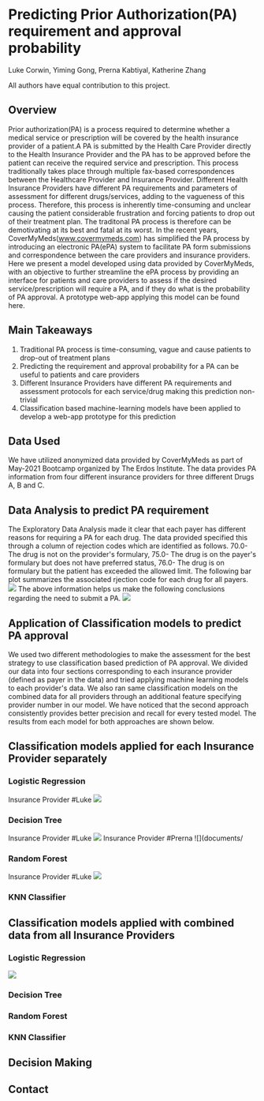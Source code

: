 # Predicting Prior Authorization(PA) requirement and approval probability
Luke Corwin, Yiming Gong, Prerna Kabtiyal, Katherine Zhang

All authors have equal contribution to this project.
## Overview
Prior authorization(PA) is a process required to determine whether a medical service or prescription will be covered by the health insurance provider of a patient.A PA is submitted by the Health Care Provider directly to the Health Insurance Provider and the PA has to be approved before the patient can receive the required service and prescription. This process traditionally takes place through multiple fax-based correspondences between the Healthcare Provider and Insurance Provider. Different Health Insurance Providers have different PA requirements and parameters of assessment for different drugs/services, adding to the vagueness of this process. Therefore, this process is inherently time-consuming and unclear causing the patient considerable frustration and forcing patients to drop out of their treatment plan. The traditonal PA process is therefore can be demotivating at its best and fatal at its worst.
In the recent years, CoverMyMeds(www.covermymeds.com) has simplified the PA process by introducing an electronic PA(ePA) system to facilitate PA form submissions and correspondence between the care providers and insurance providers. Here we present a model developed using data provided by CoverMyMeds, with an objective  to further streamline the ePA process by providing an interface for patients and care providers to assess if the desired service/prescription will require a PA, and if they do what is the probability of PA approval. A prototype web-app applying this model can be found here. 
## Main Takeaways
1. Traditional PA process is time-consuming, vague and cause patients to drop-out of treatment plans
2. Predicting the requirement and approval probability for a PA can be useful to patients and care providers
3. Different Insurance Providers have different PA requirements and assessment protocols for each service/drug making this prediction non-trivial
4. Classification based machine-learning models have been applied to develop a web-app prototype for this prediction
## Data Used
We have utilized anonymized data provided by CoverMyMeds as part of May-2021 Bootcamp organized by The Erdos Institute. The data provides PA information from four different insurance providers for three different Drugs A, B and C. 
## Data Analysis to predict PA requirement 
The Exploratory Data Analysis made it clear that each payer has different reasons for requiring a PA for each drug. The data provided specified this through a column of rejection codes which are identified as follows. 70.0- The drug is not on the provider's formulary, 75.0- The drug is on the payer's formulary but does not have preferred status, 76.0- The drug is on formulary but the patient has exceeded the allowed limit. The following bar plot summarizes the associated rjection code for each drug for all payers.
![](documents/Rejectioncodesforeachpayer.png)
The above information helps us make the following conclusions regarding the need to submit a PA.
![](documents/PA_req_table.PNG)


## Application of Classification models to predict PA approval 
We used two different methodologies to make the assessment for the best strategy to use classification based prediction of PA approval. We divided our data into four sections corresponding to each insurance provider (defined as payer in the data) and tried applying machine learning models to each provider's data. We also ran same classification models on the combined data for all providers through an additional feature specifying provider number in our model. We have noticed that the second approach consistently provides better precision and recall for every tested model. The results from each model for both approaches are shown below.

## Classification models applied for each Insurance Provider separately
### Logistic Regression
Insurance Provider #Luke
![](documents/LukePayer_LogReg.jpg)
### Decision Tree
Insurance Provider #Luke
![](documents/LukePayer_DecTree.jpg)
Insurance Provider #Prerna
![](documents/
### Random Forest
Insurance Provider #Luke
![](documents/LukePayer_RandomForest.jpg)
### KNN Classifier

## Classification models applied with combined data from all Insurance Providers 
### Logistic Regression
![](documents/AllLogReg.jpg)
### Decision Tree
### Random Forest
### KNN Classifier

## Decision Making 

## Contact
